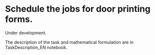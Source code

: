 # Schedule the jobs for door printing forms.

Under development.

The description of the task and mathematical formulation are in TaskDescription_EN notebook.